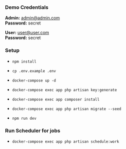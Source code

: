 ### Demo Credentials

**Admin:** admin@admin.com  
**Password:** secret

**User:** user@user.com  
**Password:** secret

### Setup
- `npm install`
- `cp .env.example .env`

- `docker-compose up -d`
- `docker-compose exec app php artisan key:generate`
- `docker-compose exec app composer install`
- `docker-compose exec app php artisan migrate --seed`
- `npm run dev`

### Run Scheduler for jobs
- `docker-compose exec app php artisan schedule:work`
